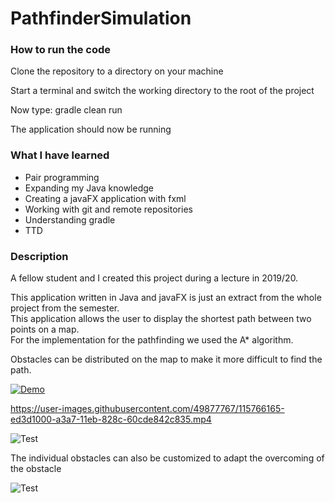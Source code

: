 # PathfinderSimulation
<h3>How to run the code</h3>
<p>Clone the repository to a directory on your machine</p>
<p>Start a terminal and switch the working directory to the root of the project</p>
<p>Now type: gradle clean run</p>
<p>The application should now be running</p>

<h3>What I have learned</h3>
<ul>
<li>Pair programming</li>
<li>Expanding my Java knowledge</li>
<li>Creating a javaFX application with fxml</li>
<li>Working with git and remote repositories</li>
<li>Understanding gradle</li>
<li>TTD</li>

</ul>

<h3>Description</h3>
<p>A fellow student and I created this project during a lecture in 2019/20.</p>
<p>This application written in Java and javaFX is just an extract from the whole project from the semester. <br>
This application allows the user to display the shortest path between two points on a map.<br>
For the implementation for the pathfinding we used the A* algorithm.
</p>

<p>Obstacles can be distributed on the map to make it more difficult to find the path.</p>

[![Demo](https://raw.githubusercontent.com/Monogenesis/Pathfinder-Simulation/main/screenshots/pathfindingMapDiagonal.png)](https://youtu.be/WESDAVMAVrU{:target="_blank"})


https://user-images.githubusercontent.com/49877767/115766165-ed3d1000-a3a7-11eb-828c-60cde842c835.mp4


![Test](https://raw.githubusercontent.com/Monogenesis/Pathfinder-Simulation/main/screenshots/pathfindingMapDiagonal.png)

<p>The individual obstacles can also be customized to adapt the overcoming of the obstacle</p>

![Test](https://raw.githubusercontent.com/Monogenesis/Pathfinder-Simulation/main/screenshots/differentObstacles.png)
